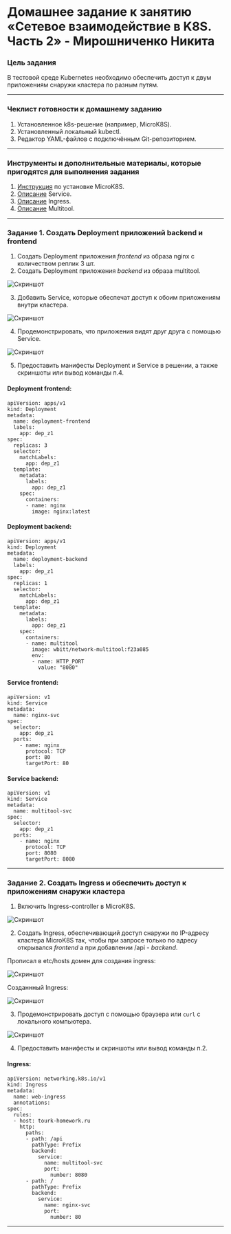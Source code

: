 # Домашнее задание к занятию «Сетевое взаимодействие в K8S. Часть 2» - Мирошниченко Никита

### Цель задания

В тестовой среде Kubernetes необходимо обеспечить доступ к двум приложениям снаружи кластера по разным путям.

------

### Чеклист готовности к домашнему заданию

1. Установленное k8s-решение (например, MicroK8S).
2. Установленный локальный kubectl.
3. Редактор YAML-файлов с подключённым Git-репозиторием.

------

### Инструменты и дополнительные материалы, которые пригодятся для выполнения задания

1. [Инструкция](https://microk8s.io/docs/getting-started) по установке MicroK8S.
2. [Описание](https://kubernetes.io/docs/concepts/services-networking/service/) Service.
3. [Описание](https://kubernetes.io/docs/concepts/services-networking/ingress/) Ingress.
4. [Описание](https://github.com/wbitt/Network-MultiTool) Multitool.

------

### Задание 1. Создать Deployment приложений backend и frontend

1. Создать Deployment приложения _frontend_ из образа nginx с количеством реплик 3 шт.
2. Создать Deployment приложения _backend_ из образа multitool.

![Скриншот](https://github.com/Tourker/Git_HW/blob/main/HW_Kubernetes/img/5/z1_1and2.jpg)

3. Добавить Service, которые обеспечат доступ к обоим приложениям внутри кластера.

![Скриншот](https://github.com/Tourker/Git_HW/blob/main/HW_Kubernetes/img/5/z1_3.jpg)

4. Продемонстрировать, что приложения видят друг друга с помощью Service.

![Скриншот](https://github.com/Tourker/Git_HW/blob/main/HW_Kubernetes/img/5/z1_4.jpg)

5. Предоставить манифесты Deployment и Service в решении, а также скриншоты или вывод команды п.4.

#### Deployment frontend:

```
apiVersion: apps/v1
kind: Deployment
metadata:
  name: deployment-frontend
  labels:
    app: dep_z1
spec:
  replicas: 3
  selector:
    matchLabels:
      app: dep_z1
  template:
    metadata:
      labels:
        app: dep_z1
    spec:
      containers:
      - name: nginx
        image: nginx:latest

```
#### Deployment backend:

```
apiVersion: apps/v1
kind: Deployment
metadata:
  name: deployment-backend
  labels:
    app: dep_z1
spec:
  replicas: 1
  selector:
    matchLabels:
      app: dep_z1
  template:
    metadata:
      labels:
        app: dep_z1
    spec:
      containers:
      - name: multitool
        image: wbitt/network-multitool:f23a085
        env:
        - name: HTTP_PORT
          value: "8080"

```
#### Service frontend:

```
apiVersion: v1
kind: Service
metadata:
  name: nginx-svc
spec:
  selector:
    app: dep_z1
  ports:
    - name: nginx
      protocol: TCP
      port: 80
      targetPort: 80
```
#### Service backend:
```
apiVersion: v1
kind: Service
metadata:
  name: multitool-svc
spec:
  selector:
    app: dep_z1
  ports:
    - name: nginx
      protocol: TCP
      port: 8080
      targetPort: 8080
```
------

### Задание 2. Создать Ingress и обеспечить доступ к приложениям снаружи кластера

1. Включить Ingress-controller в MicroK8S.

![Скриншот](https://github.com/Tourker/Git_HW/blob/main/HW_Kubernetes/img/5/z2_1.jpg)

2. Создать Ingress, обеспечивающий доступ снаружи по IP-адресу кластера MicroK8S так, чтобы при запросе только по адресу открывался _frontend_ а при добавлении /api - _backend_.

Прописал в etc/hosts домен для создания ingress:

![Скриншот](https://github.com/Tourker/Git_HW/blob/main/HW_Kubernetes/img/5/z2_2.jpg)

Созданнный Ingress:

![Скриншот](https://github.com/Tourker/Git_HW/blob/main/HW_Kubernetes/img/5/z2_3.jpg)


3. Продемонстрировать доступ с помощью браузера или `curl` с локального компьютера.

![Скриншот](https://github.com/Tourker/Git_HW/blob/main/HW_Kubernetes/img/5/z2_4.jpg)

4. Предоставить манифесты и скриншоты или вывод команды п.2.

#### Ingress:

```
apiVersion: networking.k8s.io/v1
kind: Ingress
metadata:
  name: web-ingress
  annotations:
spec:
  rules:
  - host: tourk-homework.ru
    http:
      paths:
      - path: /api
        pathType: Prefix
        backend:
          service:
            name: multitool-svc
            port:
              number: 8080
      - path: /
        pathType: Prefix
        backend:
          service:
            name: nginx-svc
            port:
              number: 80
```

------
